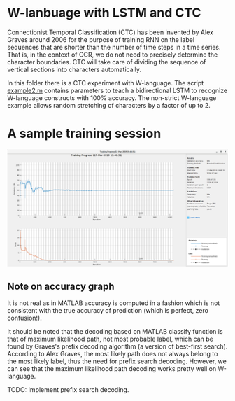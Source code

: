 # W-lanbuage with LSTM and CTC

Connectionist Temporal Classification (CTC) has been invented by Alex Graves around 2006
for the purpose of training RNN on the label sequences that are shorter than the number of
time steps in a time series. That is, in the context of OCR, we do not need to precisely
determine the character boundaries. CTC will take care of dividing the sequence of
vertical sections into characters automatically.

In this folder there is a CTC experiment with W-language. The script [example2.m](./example2.m)
contains parameters to teach a bidirectional LSTM to recognize W-language constructs with 100%
accuracy. The non-strict W-language example allows random stretching of characters by a factor of
up to 2.

# A sample training session

![Training session](./images/TrainingSession.png)

## Note on accuracy graph

It is not real as in MATLAB accuracy is computed in a fashion which is
not consistent with the true accuracy of prediction (which is perfect, zero confusion!).

It should be noted that the decoding based on MATLAB classify function
is that of maximum likelihood path, not most probable label, which can
be found by Graves's prefix decoding algorithm (a version of
best-first search). According to Alex Graves, the most likely path
does not always belong to the most likely label, thus the need for prefix search decoding.
However, we can see that the maximum likelihood path decoding works pretty well
on W-language.


TODO: Implement prefix search decoding.